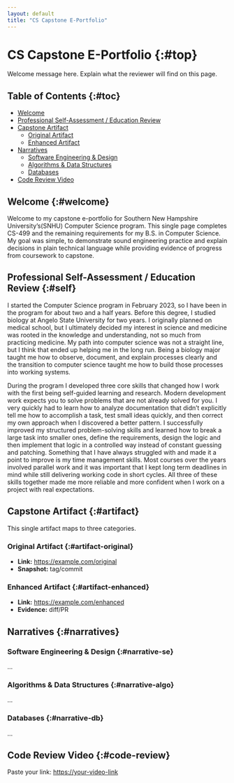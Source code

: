 ```yaml
---
layout: default
title: "CS Capstone E-Portfolio"
---
```


# CS Capstone E-Portfolio {:#top}
Welcome message here. Explain what the reviewer will find on this page.

## Table of Contents {:#toc}
- [Welcome](#welcome)
- [Professional Self-Assessment / Education Review](#self)
- [Capstone Artifact](#artifact)
  - [Original Artifact](#artifact-original)
  - [Enhanced Artifact](#artifact-enhanced)
- [Narratives](#narratives)
  - [Software Engineering & Design](#narrative-se)
  - [Algorithms & Data Structures](#narrative-algo)
  - [Databases](#narrative-db)
- [Code Review Video](#code-review)

## Welcome {:#welcome}
Welcome to my capstone e-portfolio for Southern New Hampshire University’s(SNHU) Computer Science program. This single page completes CS-499 and the remaining requirements for my B.S. in Computer Science. My goal was simple,  to demonstrate sound engineering practice and explain decisions in plain technical language while providing evidence of progress from coursework to capstone.

## Professional Self-Assessment / Education Review {:#self}
I started the Computer Science program in February 2023, so I have been in the program for about two and a half years. Before this degree, I studied biology at Angelo State University for two years. I originally planned on medical school, but I ultimately decided my interest in science and medicine was rooted in the knowledge and understanding, not so much from practicing medicine. My path into computer science was not a straight line, but I think that ended up helping me in the long run. Being a biology major taught me how to observe, document, and explain processes clearly and the transition to computer science taught me how to build those processes into working systems.

During the program I developed three core skills that changed how I work with the first being self-guided learning and research. Modern development work expects you to solve problems that are not already solved for you. I very quickly had to learn how to analyze documentation that didn’t explicitly tell me how to accomplish a task, test small ideas quickly, and then correct my own approach when I discovered a better pattern. I successfully improved my structured problem-solving skills and learned how to break a large task into smaller ones, define the requirements, design the logic and then implement that logic in a controlled way instead of constant guessing and patching. Something that I have always struggled with and made it a point to improve is my time management skills. Most courses over the years involved parallel work and it was important that I kept long term deadlines in mind while still delivering working code in short cycles. All three of these skills together made me more reliable and more confident when I work on a project with real expectations.

## Capstone Artifact {:#artifact}
This single artifact maps to three categories.

### Original Artifact {:#artifact-original}
- **Link:** <https://example.com/original>
- **Snapshot:** tag/commit

### Enhanced Artifact {:#artifact-enhanced}
- **Link:** <https://example.com/enhanced>
- **Evidence:** diff/PR

## Narratives {:#narratives}
### Software Engineering & Design {:#narrative-se}
…

### Algorithms & Data Structures {:#narrative-algo}
…

### Databases {:#narrative-db}
…

## Code Review Video {:#code-review}
Paste your link: <https://your-video-link>
